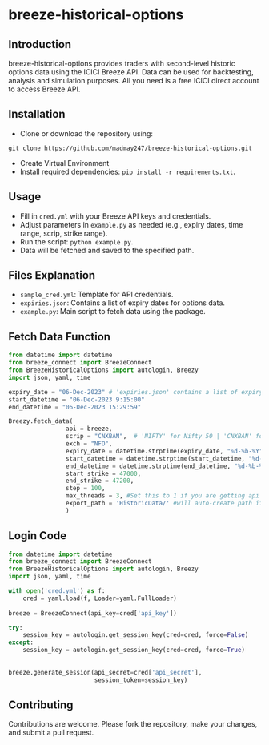# breeze-historical-options

## Introduction
breeze-historical-options provides traders with second-level historic options data using the ICICI Breeze API. Data can be used for backtesting, analysis and simulation purposes. All you need is a free ICICI direct account to access Breeze API.

## Installation
- Clone or download the repository using:
```
git clone https://github.com/madmay247/breeze-historical-options.git
```
- Create Virtual Environment
- Install required dependencies: `pip install -r requirements.txt`.

## Usage
- Fill in `cred.yml` with your Breeze API keys and credentials.
- Adjust parameters in `example.py` as needed (e.g., expiry dates, time range, scrip, strike range).
- Run the script: `python example.py`.
- Data will be fetched and saved to the specified path.

## Files Explanation
- `sample_cred.yml`: Template for API credentials.
- `expiries.json`: Contains a list of expiry dates for options data.
- `example.py`: Main script to fetch data using the package.

## Fetch Data Function
```python
from datetime import datetime
from breeze_connect import BreezeConnect
from BreezeHistoricalOptions import autologin, Breezy
import json, yaml, time

expiry_date = "06-Dec-2023" # 'expiries.json' contains a list of expiry dates in this format
start_datetime = "06-Dec-2023 9:15:00" 
end_datetime = "06-Dec-2023 15:29:59" 

Breezy.fetch_data(
                api = breeze,
                scrip = "CNXBAN",  # 'NIFTY' for Nifty 50 | 'CNXBAN' for Bank Nifty | 'NIFFIN' for Finnifty | 'NIFMID' for Midcap Nifty
                exch = "NFO",
                expiry_date = datetime.strptime(expiry_date, "%d-%b-%Y"),
                start_datetime = datetime.strptime(start_datetime, "%d-%b-%Y %H:%M:%S"),
                end_datetime = datetime.strptime(end_datetime, "%d-%b-%Y %H:%M:%S"),
                start_strike = 47000,
                end_strike = 47200,
                step = 100,
                max_threads = 3, #Set this to 1 if you are getting api breeze_historical_v2() error
                export_path = 'HistoricData/' #will auto-create path if it doesn't exist
                )
```
## Login Code
```python
from datetime import datetime
from breeze_connect import BreezeConnect
from BreezeHistoricalOptions import autologin, Breezy
import json, yaml, time

with open('cred.yml') as f:
    cred = yaml.load(f, Loader=yaml.FullLoader)
    
breeze = BreezeConnect(api_key=cred['api_key'])

try:
    session_key = autologin.get_session_key(cred=cred, force=False)
except:
    session_key = autologin.get_session_key(cred=cred, force=True)
    
    
breeze.generate_session(api_secret=cred['api_secret'],
                        session_token=session_key)
```
## Contributing
Contributions are welcome. Please fork the repository, make your changes, and submit a pull request.
